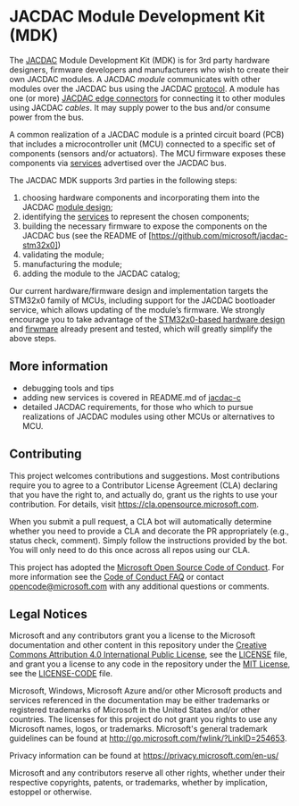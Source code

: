 # JACDAC Module Development Kit (MDK)

The [JACDAC](https://aka.ms/jacdac) Module Development Kit (MDK) is for 3rd party hardware designers, firmware developers and manufacturers who wish to create their own JACDAC modules. A JACDAC _module_ communicates with other modules over the JACDAC bus using the JACDAC [protocol](https://microsoft.github.io/jacdac-ts/reference/protocol/). A module has one (or more) [JACDAC edge connectors](./connector) for connecting it to other modules using JACDAC _cables_. It may supply power to the bus and/or consume power from the bus. 

A common realization of a JACDAC module is a printed circuit board (PCB) that includes a microcontroller unit (MCU) connected to a specific set of components (sensors and/or actuators). The MCU firmware exposes these components via [services](https://microsoft.github.io/jacdac-ts/services/) advertised over the JACDAC bus.

The JACDAC MDK supports 3rd parties in the following steps:
1.	choosing hardware components and incorporating them into the JACDAC [module design](./module_design);
2.	identifying the [services](https://microsoft.github.io/jacdac-ts/services/) to represent the chosen components;
3.	building the necessary firmware to expose the components on the JACDAC bus (see the README of [https://github.com/microsoft/jacdac-stm32x0])
4.	validating the module;
5.	manufacturing the module;
6.	adding the module to the JACDAC catalog;  

Our current hardware/firmware design and implementation targets the STM32x0 family of MCUs, including support for the JACDAC bootloader service, which allows updating of the module’s firmware. We strongly encourage you to take advantage of the [STM32x0-based hardware design](./module_design) and [firwmare](https://github.com/microsoft/jacdac-stm32x0) already present and tested, which will greatly simplify the above steps.

## More information

- debugging tools and tips
- adding new services is covered in README.md of [jacdac-c](https://github.com/microsoft/jacdac-c)
- detailed JACDAC requirements, for those who which to pursue realizations of JACDAC modules using other MCUs or alternatives to MCU.

## Contributing

This project welcomes contributions and suggestions.  Most contributions require you to agree to a
Contributor License Agreement (CLA) declaring that you have the right to, and actually do, grant us
the rights to use your contribution. For details, visit https://cla.opensource.microsoft.com.

When you submit a pull request, a CLA bot will automatically determine whether you need to provide
a CLA and decorate the PR appropriately (e.g., status check, comment). Simply follow the instructions
provided by the bot. You will only need to do this once across all repos using our CLA.

This project has adopted the [Microsoft Open Source Code of Conduct](https://opensource.microsoft.com/codeofconduct/).
For more information see the [Code of Conduct FAQ](https://opensource.microsoft.com/codeofconduct/faq/) or
contact [opencode@microsoft.com](mailto:opencode@microsoft.com) with any additional questions or comments.

## Legal Notices

Microsoft and any contributors grant you a license to the Microsoft documentation and other content
in this repository under the [Creative Commons Attribution 4.0 International Public License](https://creativecommons.org/licenses/by/4.0/legalcode),
see the [LICENSE](LICENSE) file, and grant you a license to any code in the repository under the [MIT License](https://opensource.org/licenses/MIT), see the
[LICENSE-CODE](LICENSE-CODE) file.

Microsoft, Windows, Microsoft Azure and/or other Microsoft products and services referenced in the documentation
may be either trademarks or registered trademarks of Microsoft in the United States and/or other countries.
The licenses for this project do not grant you rights to use any Microsoft names, logos, or trademarks.
Microsoft's general trademark guidelines can be found at http://go.microsoft.com/fwlink/?LinkID=254653.

Privacy information can be found at https://privacy.microsoft.com/en-us/

Microsoft and any contributors reserve all other rights, whether under their respective copyrights, patents,
or trademarks, whether by implication, estoppel or otherwise.
